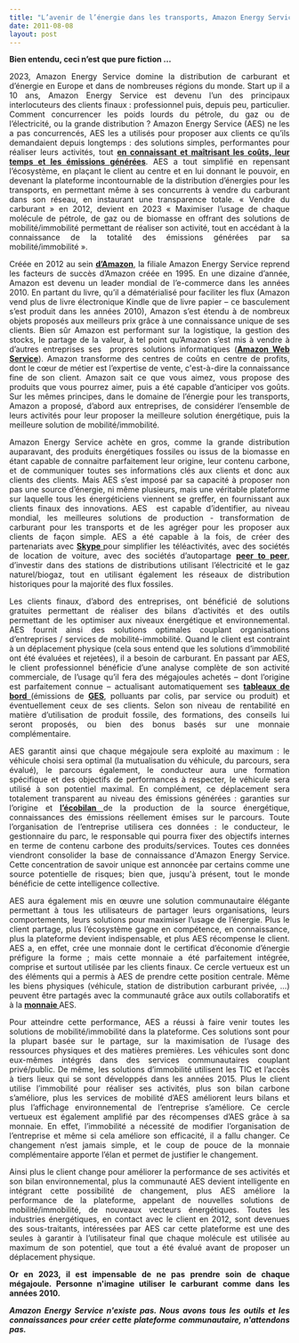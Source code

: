 ```yaml
---
title: "L’avenir de l’énergie dans les transports, Amazon Energy Service"
date: 2011-08-08
layout: post
---
```


<p style="text-align: justify;"><strong>Bien entendu, ceci n’est que pure fiction …</strong></p>
<p style="text-align: justify;">2023, Amazon Energy Service domine la distribution de carburant et d’énergie en Europe et dans de nombreuses régions du monde. Start up il a 10 ans, Amazon Energy Service est devenu l’un des principaux interlocuteurs des clients finaux : professionnel puis, depuis peu, particulier. Comment concurrencer les poids lourds du pétrole, du gaz ou de l’électricité, ou la grande distribution ? Amazon Energy Service (AES) ne les a pas concurrencés, AES les a utilisés pour proposer aux clients ce qu’ils demandaient depuis longtemps : des solutions simples, performantes pour réaliser leurs activités, tout <strong><a href="/2011/04/dhl-les-solutions-logistiques-durables-passent-par-plus-de-transparence-plus-de-regulation-plus-de-c.html" target="_blank" rel="noopener">en connaissant et maîtrisant les coûts, leur temps et les émissions générées</a></strong>. AES a tout simplifié en repensant l’écosystème, en plaçant le client au centre et en lui donnant le pouvoir, en devenant la plateforme incontournable de la distribution d’énergies pour les transports, en permettant même à ses concurrents à vendre du carburant dans son réseau, en instaurant une transparence totale. « Vendre du carburant » en 2012, devient en 2023 « Maximiser l’usage de chaque molécule de pétrole, de gaz ou de biomasse en offrant des solutions de mobilité/immobilité permettant de réaliser son activité, tout en accédant à la connaissance de la totalité des émissions générées par sa mobilité/immobilité ».</p>
<!--more-->
<p style="text-align: justify;">Créée en 2012 au sein <strong><a href="http://fr.wikipedia.org/wiki/Amazon.com" target="_blank" rel="noopener">d’Amazon</a></strong>, la filiale Amazon Energy Service reprend les facteurs de succès d’Amazon créée en 1995. En une dizaine d’année, Amazon est devenu un leader mondial de l’e-commerce dans les années 2010. En partant du livre, qu’il a dématérialisé pour faciliter les flux (Amazon vend plus de livre électronique Kindle que de livre papier – ce basculement s’est produit dans les années 2010), Amazon s’est étendu à de nombreux objets proposés aux meilleurs prix grâce à une connaissance unique de ses clients. Bien sûr Amazon est performant sur la logistique, la gestion des stocks, le partage de la valeur, à tel point qu’Amazon s’est mis à vendre à d’autres entreprises ses  propres solutions informatiques (<strong><a href="http://aws.amazon.com/fr/" target="_blank" rel="noopener">Amazon Web Service</a></strong>). Amazon transforme des centres de coûts en centre de profits, dont le cœur de métier est l’expertise de vente, c'est-à-dire la connaissance fine de son client. Amazon sait ce que vous aimez, vous propose des produits que vous pourrez aimer, puis a été capable d’anticiper vos goûts. Sur les mêmes principes, dans le domaine de l’énergie pour les transports, Amazon a proposé, d’abord aux entreprises, de considérer l’ensemble de leurs activités pour leur proposer la meilleure solution énergétique, puis la meilleure solution de mobilité/immobilité.</p>
<p style="text-align: justify;">Amazon Energy Service achète en gros, comme la grande distribution auparavant, des produits énergétiques fossiles ou issus de la biomasse en étant capable de connaitre parfaitement leur origine, leur contenu carbone, et de communiquer toutes ses informations clés aux clients et donc aux clients des clients. Mais AES s’est imposé par sa capacité à proposer non pas une source d’énergie, ni même plusieurs, mais une véritable plateforme sur laquelle tous les énergéticiens viennent se greffer, en fournissant aux clients finaux des innovations. AES  est capable d’identifier, au niveau mondial, les meilleures solutions de production - transformation de carburant pour les transports et de les agréger pour les proposer aux clients de façon simple. AES a été capable à la fois, de créer des partenariats avec <strong><a href="http://www.skype.com/intl/fr/skypepro/" target="_blank" rel="noopener">Skype </a></strong>pour simplifier les téléactivités, avec des sociétés de location de voiture, avec des sociétés d’autopartage <strong><a href="http://fr.cityzencar.com/" target="_blank" rel="noopener">peer to peer</a></strong>, d’investir dans des stations de distributions utilisant l’électricité et le gaz naturel/biogaz, tout en utilisant également les réseaux de distribution historiques pour la majorité des flux fossiles.</p>
<p style="text-align: justify;">Les clients finaux, d’abord des entreprises, ont bénéficié de solutions gratuites permettant de réaliser des bilans d’activités et des outils permettant de les optimiser aux niveaux énergétique et environnemental. AES fournit ainsi des solutions optimales couplant organisations d’entreprises / services de mobilité-immobilité. Quand le client est contraint à un déplacement physique (cela sous entend que les solutions d’immobilité ont été évaluées et rejetées), il a besoin de carburant. En passant par AES, le client professionnel bénéficie d’une analyse complète de son activité commerciale, de l’usage qu’il fera des mégajoules achetés – dont l’origine est parfaitement connue – actualisant automatiquement ses <strong><a href="/2010/12/quand-la-chaine-logistique-devient-transparente.html" target="_blank" rel="noopener">tableaux de bord </a></strong>(émissions de <strong><a href="http://www.slideshare.net/transportsdufutur/jec-biofuels-programme" target="_blank" rel="noopener">GES</a></strong>, polluants par colis, par service ou produit) et éventuellement ceux de ses clients. Selon son niveau de rentabilité en matière d’utilisation de produit fossile, des formations, des conseils lui seront proposés, ou bien des bonus basés sur une monnaie complémentaire.</p>
<p style="text-align: justify;">AES garantit ainsi que chaque mégajoule sera exploité au maximum : le véhicule choisi sera optimal (la mutualisation du véhicule, du parcours, sera évalué), le parcours également, le conducteur aura une formation spécifique et des objectifs de performances à respecter, le véhicule sera utilisé à son potentiel maximal. En complément, ce déplacement sera totalement transparent au niveau des émissions générées : garanties sur l’origine et <strong><a href="http://www.slideshare.net/transportsdufutur/jec-biofuels-programme" target="_blank" rel="noopener">l’écobilan </a></strong>de la production de la source énergétique, connaissances des émissions réellement émises sur le parcours. Toute l’organisation de l’entreprise utilisera ces données : le conducteur, le gestionnaire du parc, le responsable qui pourra fixer des objectifs internes en terme de contenu carbone des produits/services. Toutes ces données viendront consolider la base de connaissance d'Amazon Energy Service. Cette concentration de savoir unique est annoncée par certains comme une source potentielle de risques; bien que, jusqu'à présent, tout le monde bénéficie de cette intelligence collective.</p>
<p style="text-align: justify;">AES aura également mis en œuvre une solution communautaire élégante permettant à tous les utilisateurs de partager leurs organisations, leurs comportements, leurs solutions pour maximiser l’usage de l’énergie. Plus le client partage, plus l’écosystème gagne en compétence, en connaissance, plus la plateforme devient indispensable, et plus AES récompense le client. AES a, en effet, crée une monnaie dont le certificat d’économie d’énergie préfigure la forme ; mais cette monnaie a été parfaitement intégrée, comprise et surtout utilisée par les clients finaux. Ce cercle vertueux est un des éléments qui a permis à AES de prendre cette position centrale. Même les biens physiques (véhicule, station de distribution carburant privée, …) peuvent être partagés avec la communauté grâce aux outils collaboratifs et à la <strong><a href="/2011/05/rd-psa-google-wallet-etalab-quelles-priorites-pour-nos-mobilites-en-2020.html" target="_blank" rel="noopener">monnaie </a></strong>AES.</p>
<p style="text-align: justify;">Pour atteindre cette performance, AES a réussi à faire venir toutes les solutions de mobilité/immobilité dans la plateforme. Ces solutions sont pour la plupart basée sur le partage, sur la maximisation de l’usage des ressources physiques et des matières premières. Les véhicules sont donc eux-mêmes intégrés dans des services communautaires couplant privé/public. De même, les solutions d’immobilité utilisent les TIC et l’accès à tiers lieux qui se sont développés dans les années 2015. Plus le client utilise l’immobilité pour réaliser ses activités, plus son bilan carbone s’améliore, plus les services de mobilité d’AES améliorent leurs bilans et plus l’affichage environnemental de l’entreprise s’améliore. Ce cercle vertueux est également amplifié par des récompenses d’AES grâce à sa monnaie. En effet, l’immobilité a nécessité de modifier l’organisation de l’entreprise et même si cela améliore son efficacité, il a fallu changer. Ce changement n’est jamais simple, et le coup de pouce de la monnaie complémentaire apporte l’élan et permet de justifier le changement.</p>
<p style="text-align: justify;">Ainsi plus le client change pour améliorer la performance de ses activités et son bilan environnemental, plus la communauté AES devient intelligente en intégrant cette possibilité de changement, plus AES améliore la performance de la plateforme, appelant de nouvelles solutions de mobilité/immobilité, de nouveaux vecteurs énergétiques. Toutes les industries énergétiques, en contact avec le client en 2012, sont devenues des sous-traitants, intéressées par AES car cette plateforme est une des seules à garantir à l’utilisateur final que chaque molécule est utilisée au maximum de son potentiel, que tout a été évalué avant de proposer un déplacement physique.</p>
<p style="text-align: justify;"><strong>Or en 2023, il est impensable de ne pas prendre soin de chaque mégajoule. Personne n'imagine utiliser le carburant comme dans les années 2010. </strong></p>
<p style="text-align: justify;"><em><strong>Amazon Energy Service n'existe pas. Nous avons tous les outils et les connaissances pour créer cette plateforme communautaire, n'attendons pas.</strong></em></p>